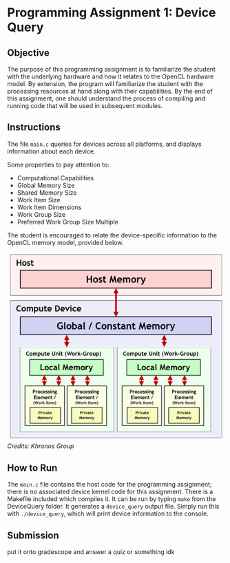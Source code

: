 # Programming Assignment 1: Device Query

## Objective

The purpose of this programming assignment is to familiarize the student with the underlying hardware and how it relates to the OpenCL hardware model.  By extension, the program will familiarize the student with the processing resources at hand along with their capabilities.  By the end of this assignment, one should understand the process of compiling and running code that will be used in subsequent modules.

## Instructions
The file `main.c` queries for devices across all platforms, and displays information about each device.

Some properties to pay attention to:

* Computational Capabilities
* Global Memory Size
* Shared Memory Size
* Work Item Size
* Work Item Dimensions
* Work Group Size
* Preferred Work Group Size Multiple

The student is encouraged to relate the device-specific information to the OpenCL memory model, provided below.

![OpenCL Memory Model](memory_model.jpg)
_Credits: Khronos Group_

## How to Run

The `main.c` file contains the host code for the programming assignment; there is no associated device kernel code for this assignment. There is a Makefile included which compiles it. It can be run by typing `make` from the DeviceQuery folder. It generates a `device_query` output file.  Simply run this with `./device_query`, which will print device information to the console.

## Submission
put it onto gradescope and answer a quiz or something idk 